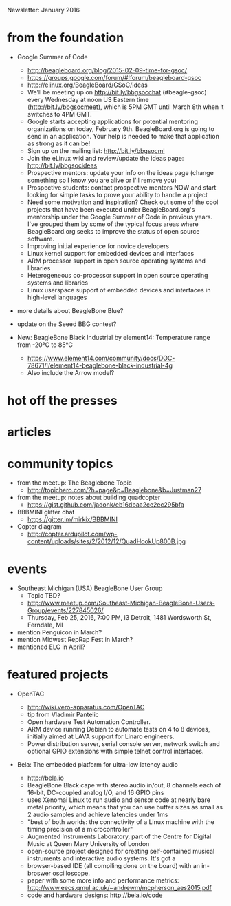 Newsletter: January 2016

# from the foundation

* Google Summer of Code
  * http://beagleboard.org/blog/2015-02-09-time-for-gsoc/
  * https://groups.google.com/forum/#!forum/beagleboard-gsoc
  * http://elinux.org/BeagleBoard/GSoC/Ideas
  * We'll be meeting up on http://bit.ly/bbgsocchat (#beagle-gsoc) every Wednesday at noon US Eastern time (http://bit.ly/bbgsocmeet), which is 5PM GMT until March 8th when it switches to 4PM GMT.
  * Google starts accepting applications for potential mentoring organizations on today, February 9th. BeagleBoard.org is going to send in an application. Your help is needed to make that application as strong as it can be!
  * Sign up on the mailing list: http://bit.ly/bbgsocml
  * Join the eLinux wiki and review/update the ideas page: http://bit.ly/bbgsocideas
  * Prospective mentors: update your info on the ideas page (change something so I know you are alive or I'll remove you)
  * Prospective students: contact prospective mentors NOW and start looking for simple tasks to prove your ability to handle a project
  * Need some motivation and inspiration? Check out some of the cool projects that have been executed under BeagleBoard.org's mentorship under the Google Summer of Code in previous years. I've grouped them by some of the typical focus areas where BeagleBoard.org seeks to improve the status of open source software.
   * Improving initial experience for novice developers
   * Linux kernel support for embedded devices and interfaces
   * ARM processor support in open source operating systems and libraries
   * Heterogeneous co-processor support in open source operating systems and libraries
   * Linux userspace support of embedded devices and interfaces in high-level languages

* more details about BeagleBone Blue?

* update on the Seeed BBG contest?

* New: BeagleBone Black Industrial by element14: Temperature range from -20°C to 85°C
  * https://www.element14.com/community/docs/DOC-78671/l/element14-beaglebone-black-industrial-4g
  * Also include the Arrow model?

# hot off the presses

# articles

# community topics
* from the meetup: The Beaglebone Topic
  * http://topichero.com/?h=page&p=Beaglebone&b=Justman27
* from the meetup: notes about building quadcopter
  * https://gist.github.com/jadonk/eb16dbaa2ce2ec295bfa 
* BBBMINI glitter chat
  * https://gitter.im/mirkix/BBBMINI
* Copter diagram
  * http://copter.ardupilot.com/wp-content/uploads/sites/2/2012/12/QuadHookUp800B.jpg

# events
* Southeast Michigan (USA) BeagleBone User Group
  * Topic TBD?
  * http://www.meetup.com/Southeast-Michigan-BeagleBone-Users-Group/events/227845026/
  * Thursday, Feb 25, 2016, 7:00 PM, i3 Detroit, 1481 Wordsworth St, Ferndale, MI 
* mention Penguicon in March?
* mention Midwest RepRap Fest in March?
* mentioned ELC in April?

# featured projects

* OpenTAC
  * http://wiki.vero-apparatus.com/OpenTAC
  * tip from Vladimir Pantelic
  * Open hardware Test Automation Controller.
  * ARM device running Debian to automate tests on 4 to 8 devices, initially aimed at LAVA support for Linaro engineers.
  * Power distribution server, serial console server, network switch and optional GPIO extensions with simple telnet control interfaces. 

* Bela: The embedded platform for ultra-low latency audio
  * http://bela.io
  * BeagleBone Black cape with stereo audio in/out, 8 channels each of 16-bit, DC-coupled analog I/O, and 16 GPIO pins
  * uses Xenomai Linux to run audio and sensor code at nearly bare metal priority, which means that you can use buffer sizes as small as 2 audio samples and achieve latencies under 1ms
  * "best of both worlds: the connectivity of a Linux machine with the timing precision of a microcontroller"
  * Augmented Instruments Laboratory, part of the Centre for Digital Music at Queen Mary University of London
  * open-source project designed for creating self-contained musical instruments and interactive audio systems. It's got a
  * browser-based IDE (all compiling done on the board) with an in-broswer oscilloscope.
  * paper with some more info and performance metrics: http://www.eecs.qmul.ac.uk/~andrewm/mcpherson_aes2015.pdf
  * code and hardware designs: http://bela.io/code
